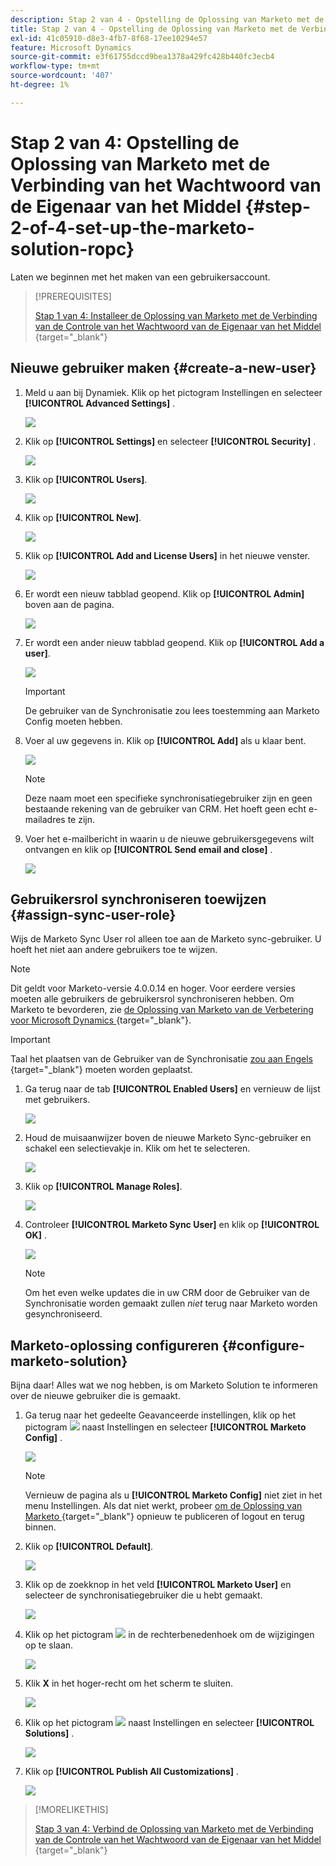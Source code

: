 ```yaml
---
description: Stap 2 van 4 - Opstelling de Oplossing van Marketo met de Verbinding van het Wachtwoord van de Eigenaar van het Middel - de Documentatie van Marketo -
title: Stap 2 van 4 - Opstelling de Oplossing van Marketo met de Verbinding van het Wachtwoord van de Eigenaar van het Middel
exl-id: 41c05910-d8e3-4fb7-8f68-17ee10294e57
feature: Microsoft Dynamics
source-git-commit: e3f61755dccd9bea1378a429fc428b440fc3ecb4
workflow-type: tm+mt
source-wordcount: '407'
ht-degree: 1%

---
```


# Stap 2 van 4: Opstelling de Oplossing van Marketo met de Verbinding van het Wachtwoord van de Eigenaar van het Middel {#step-2-of-4-set-up-the-marketo-solution-ropc}

Laten we beginnen met het maken van een gebruikersaccount.

>[!PREREQUISITES]
>
>[ Stap 1 van 4: Installeer de Oplossing van Marketo met de Verbinding van de Controle van het Wachtwoord van de Eigenaar van het Middel ](/help/marketo/product-docs/crm-sync/microsoft-dynamics-sync/sync-setup/microsoft-dynamics-365-with-ropc-connection/step-1-of-4-install.md){target="_blank"}

## Nieuwe gebruiker maken {#create-a-new-user}

1. Meld u aan bij Dynamiek. Klik op het pictogram Instellingen en selecteer **[!UICONTROL Advanced Settings]** .

   ![](assets/one.png)

1. Klik op **[!UICONTROL Settings]** en selecteer **[!UICONTROL Security]** .

   ![](assets/two.png)

1. Klik op **[!UICONTROL Users]**.

   ![](assets/three.png)

1. Klik op **[!UICONTROL New]**.

   ![](assets/four.png)

1. Klik op **[!UICONTROL Add and License Users]** in het nieuwe venster.

   ![](assets/five.png)

1. Er wordt een nieuw tabblad geopend. Klik op **[!UICONTROL Admin]** boven aan de pagina.

   ![](assets/six.png)

1. Er wordt een ander nieuw tabblad geopend. Klik op **[!UICONTROL Add a user]**.

   ![](assets/seven.png)

   >[!IMPORTANT]
   >
   >De gebruiker van de Synchronisatie zou lees toestemming aan Marketo Config moeten hebben.

1. Voer al uw gegevens in. Klik op **[!UICONTROL Add]** als u klaar bent.

   ![](assets/eight.png)

   >[!NOTE]
   >
   >Deze naam moet een specifieke synchronisatiegebruiker zijn en geen bestaande rekening van de gebruiker van CRM. Het hoeft geen echt e-mailadres te zijn.

1. Voer het e-mailbericht in waarin u de nieuwe gebruikersgegevens wilt ontvangen en klik op **[!UICONTROL Send email and close]** .

   ![](assets/nine.png)

## Gebruikersrol synchroniseren toewijzen {#assign-sync-user-role}

Wijs de Marketo Sync User rol alleen toe aan de Marketo sync-gebruiker. U hoeft het niet aan andere gebruikers toe te wijzen.

>[!NOTE]
>
>Dit geldt voor Marketo-versie 4.0.0.14 en hoger. Voor eerdere versies moeten alle gebruikers de gebruikersrol synchroniseren hebben. Om Marketo te bevorderen, zie [ de Oplossing van Marketo van de Verbetering voor Microsoft Dynamics ](/help/marketo/product-docs/crm-sync/microsoft-dynamics-sync/sync-setup/update-the-marketo-solution-for-microsoft-dynamics.md){target="_blank"}.

>[!IMPORTANT]
>
>Taal het plaatsen van de Gebruiker van de Synchronisatie [ zou aan Engels ](https://learn.microsoft.com/en-us/power-platform/admin/enable-languages){target="_blank"} moeten worden geplaatst.

1. Ga terug naar de tab **[!UICONTROL Enabled Users]** en vernieuw de lijst met gebruikers.

   ![](assets/ten.png)

1. Houd de muisaanwijzer boven de nieuwe Marketo Sync-gebruiker en schakel een selectievakje in. Klik om het te selecteren.

   ![](assets/eleven.png)

1. Klik op **[!UICONTROL Manage Roles]**.

   ![](assets/twelve.png)

1. Controleer **[!UICONTROL Marketo Sync User]** en klik op **[!UICONTROL OK]** .

   ![](assets/thirteen.png)

   >[!NOTE]
   >
   >Om het even welke updates die in uw CRM door de Gebruiker van de Synchronisatie worden gemaakt zullen _niet_ terug naar Marketo worden gesynchroniseerd.

## Marketo-oplossing configureren {#configure-marketo-solution}

Bijna daar! Alles wat we nog hebben, is om Marketo Solution te informeren over de nieuwe gebruiker die is gemaakt.

1. Ga terug naar het gedeelte Geavanceerde instellingen, klik op het pictogram ![](assets/image2015-5-13-15-3a49-3a19.png) naast Instellingen en selecteer **[!UICONTROL Marketo Config]** .

   ![](assets/fourteen.png)

   >[!NOTE]
   >
   >Vernieuw de pagina als u **[!UICONTROL Marketo Config]** niet ziet in het menu Instellingen. Als dat niet werkt, probeer [ om de Oplossing van Marketo ](/help/marketo/product-docs/crm-sync/microsoft-dynamics-sync/sync-setup/microsoft-dynamics-365-with-ropc-connection/step-1-of-4-install.md){target="_blank"} opnieuw te publiceren of logout en terug binnen.

1. Klik op **[!UICONTROL Default]**.

   ![](assets/fifteen.png)

1. Klik op de zoekknop in het veld **[!UICONTROL Marketo User]** en selecteer de synchronisatiegebruiker die u hebt gemaakt.

   ![](assets/sixteen.png)

1. Klik op het pictogram ![](assets/image2015-3-13-15-3a10-3a11.png) in de rechterbenedenhoek om de wijzigingen op te slaan.

   ![](assets/image2015-3-13-15-3a3-3a3.png)

1. Klik **X** in het hoger-recht om het scherm te sluiten.

   ![](assets/seventeen.png)

1. Klik op het pictogram ![](assets/image2015-5-13-15-3a49-3a19-1.png) naast Instellingen en selecteer **[!UICONTROL Solutions]** .

   ![](assets/eighteen.png)

1. Klik op **[!UICONTROL Publish All Customizations]** .

   ![](assets/nineteen.png)

>[!MORELIKETHIS]
>
>[ Stap 3 van 4: Verbind de Oplossing van Marketo met de Verbinding van de Controle van het Wachtwoord van de Eigenaar van het Middel ](/help/marketo/product-docs/crm-sync/microsoft-dynamics-sync/sync-setup/microsoft-dynamics-365-with-ropc-connection/step-3-of-4-set-up.md){target="_blank"}
